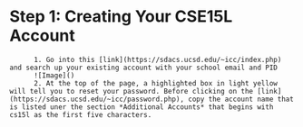 # **Step 1: Creating Your CSE15L Account**
          1. Go into this [link](https://sdacs.ucsd.edu/~icc/index.php) and search up your existing account with your school email and PID 
          ![Image]()
          2. At the top of the page, a highlighted box in light yellow will tell you to reset your password. Before clicking on the [link](https://sdacs.ucsd.edu/~icc/password.php), copy the account name that is listed uner the section *Additional Accounts* that begins with cs15l as the first five characters. 

